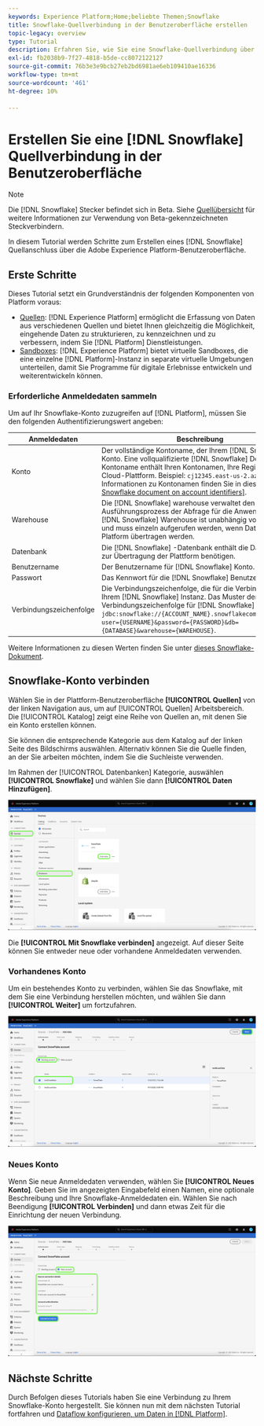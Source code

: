 ```yaml
---
keywords: Experience Platform;Home;beliebte Themen;Snowflake
title: Snowflake-Quellverbindung in der Benutzeroberfläche erstellen
topic-legacy: overview
type: Tutorial
description: Erfahren Sie, wie Sie eine Snowflake-Quellverbindung über die Adobe Experience Platform-Benutzeroberfläche erstellen.
exl-id: fb2038b9-7f27-4818-b5de-cc8072122127
source-git-commit: 76b3e3e9bcb27eb2bd6981ae6eb109410ae16336
workflow-type: tm+mt
source-wordcount: '461'
ht-degree: 10%

---
```


# Erstellen Sie eine [!DNL Snowflake] Quellverbindung in der Benutzeroberfläche

>[!NOTE]
>
> Die [!DNL Snowflake] Stecker befindet sich in Beta. Siehe [Quellübersicht](../../../../home.md#terms-and-conditions) für weitere Informationen zur Verwendung von Beta-gekennzeichneten Steckverbindern.

In diesem Tutorial werden Schritte zum Erstellen eines [!DNL Snowflake] Quellanschluss über die Adobe Experience Platform-Benutzeroberfläche.

## Erste Schritte

Dieses Tutorial setzt ein Grundverständnis der folgenden Komponenten von Platform voraus:

* [Quellen](../../../../home.md): [!DNL Experience Platform] ermöglicht die Erfassung von Daten aus verschiedenen Quellen und bietet Ihnen gleichzeitig die Möglichkeit, eingehende Daten zu strukturieren, zu kennzeichnen und zu verbessern, indem Sie [!DNL Platform] Dienstleistungen.
* [Sandboxes](../../../../../sandboxes/home.md): [!DNL Experience Platform] bietet virtuelle Sandboxes, die eine einzelne [!DNL Platform]-Instanz in separate virtuelle Umgebungen unterteilen, damit Sie Programme für digitale Erlebnisse entwickeln und weiterentwickeln können.

### Erforderliche Anmeldedaten sammeln

Um auf Ihr Snowflake-Konto zuzugreifen auf [!DNL Platform], müssen Sie den folgenden Authentifizierungswert angeben:

| Anmeldedaten | Beschreibung |
| ---------- | ----------- |
| Konto | Der vollständige Kontoname, der Ihrem [!DNL Snowflake] Konto. Eine vollqualifizierte [!DNL Snowflake] Der Kontoname enthält Ihren Kontonamen, Ihre Region und Ihre Cloud-Plattform. Beispiel: `cj12345.east-us-2.azure`. Weitere Informationen zu Kontonamen finden Sie in dieser [[!DNL Snowflake document on account identifiers]](https://docs.snowflake.com/en/user-guide/admin-account-identifier.html). |
| Warehouse | Die [!DNL Snowflake] warehouse verwaltet den Ausführungsprozess der Abfrage für die Anwendung. Jeden [!DNL Snowflake] Warehouse ist unabhängig voneinander und muss einzeln aufgerufen werden, wenn Daten an Platform übertragen werden. |
| Datenbank | Die [!DNL Snowflake] -Datenbank enthält die Daten, die Sie zur Übertragung der Plattform benötigen. |
| Benutzername | Der Benutzername für [!DNL Snowflake] Konto. |
| Passwort | Das Kennwort für die [!DNL Snowflake] Benutzerkonto. |
| Verbindungszeichenfolge | Die Verbindungszeichenfolge, die für die Verbindung mit Ihrem [!DNL Snowflake] Instanz. Das Muster der Verbindungszeichenfolge für [!DNL Snowflake] ist `jdbc:snowflake://{ACCOUNT_NAME}.snowflakecomputing.com/?user={USERNAME}&password={PASSWORD}&db={DATABASE}&warehouse={WAREHOUSE}`. |

Weitere Informationen zu diesen Werten finden Sie unter [dieses Snowflake-Dokument](https://docs.snowflake.com/en/user-guide/oauth-custom.html).

## Snowflake-Konto verbinden

Wählen Sie in der Plattform-Benutzeroberfläche **[!UICONTROL Quellen]** von der linken Navigation aus, um auf [!UICONTROL Quellen] Arbeitsbereich. Die [!UICONTROL Katalog] zeigt eine Reihe von Quellen an, mit denen Sie ein Konto erstellen können.

Sie können die entsprechende Kategorie aus dem Katalog auf der linken Seite des Bildschirms auswählen. Alternativ können Sie die Quelle finden, an der Sie arbeiten möchten, indem Sie die Suchleiste verwenden.

Im Rahmen der [!UICONTROL Datenbanken] Kategorie, auswählen **[!UICONTROL Snowflake]** und wählen Sie dann **[!UICONTROL Daten Hinzufügen]**.

![](../../../../images/tutorials/create/snowflake/catalog.png)

Die **[!UICONTROL Mit Snowflake verbinden]** angezeigt. Auf dieser Seite können Sie entweder neue oder vorhandene Anmeldedaten verwenden.

### Vorhandenes Konto

Um ein bestehendes Konto zu verbinden, wählen Sie das Snowflake, mit dem Sie eine Verbindung herstellen möchten, und wählen Sie dann **[!UICONTROL Weiter]** um fortzufahren.

![](../../../../images/tutorials/create/snowflake/existing.png)

### Neues Konto

Wenn Sie neue Anmeldedaten verwenden, wählen Sie **[!UICONTROL Neues Konto]**. Geben Sie im angezeigten Eingabefeld einen Namen, eine optionale Beschreibung und Ihre Snowflake-Anmeldedaten ein. Wählen Sie nach Beendigung **[!UICONTROL Verbinden]** und dann etwas Zeit für die Einrichtung der neuen Verbindung.

![](../../../../images/tutorials/create/snowflake/new.png)

## Nächste Schritte

Durch Befolgen dieses Tutorials haben Sie eine Verbindung zu Ihrem Snowflake-Konto hergestellt. Sie können nun mit dem nächsten Tutorial fortfahren und [Dataflow konfigurieren, um Daten in [!DNL Platform]](../../dataflow/databases.md).
